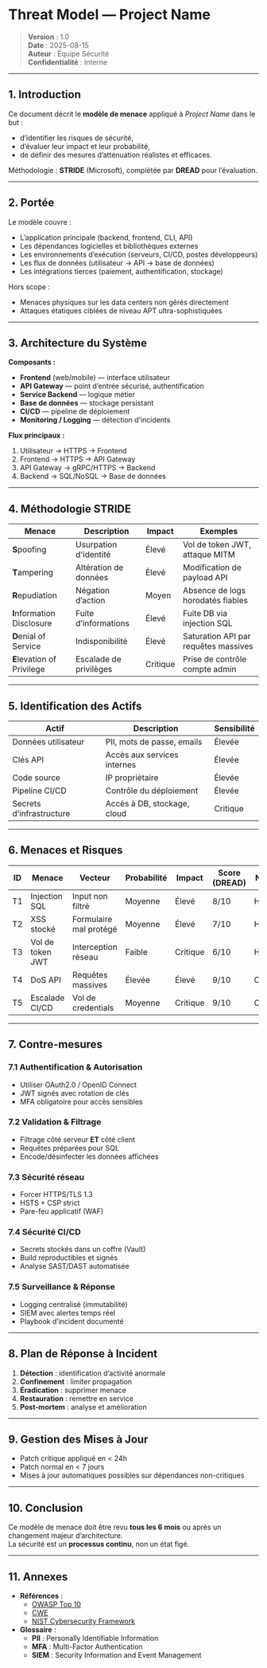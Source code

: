 # Threat Model — Project Name

> **Version** : 1.0  
> **Date** : 2025-08-15  
> **Auteur** : Équipe Sécurité  
> **Confidentialité** : Interne

---

## 1. Introduction

Ce document décrit le **modèle de menace** appliqué à _Project Name_ dans le but :
- d’identifier les risques de sécurité,
- d’évaluer leur impact et leur probabilité,
- de définir des mesures d’atténuation réalistes et efficaces.

Méthodologie : **STRIDE** (Microsoft), complétée par **DREAD** pour l’évaluation.

---

## 2. Portée

Le modèle couvre :
- L’application principale (backend, frontend, CLI, API)
- Les dépendances logicielles et bibliothèques externes
- Les environnements d’exécution (serveurs, CI/CD, postes développeurs)
- Les flux de données (utilisateur → API → base de données)
- Les intégrations tierces (paiement, authentification, stockage)

Hors scope :
- Menaces physiques sur les data centers non gérés directement
- Attaques étatiques ciblées de niveau APT ultra-sophistiquées

---

## 3. Architecture du Système

**Composants :**
- **Frontend** (web/mobile) — interface utilisateur
- **API Gateway** — point d’entrée sécurisé, authentification
- **Service Backend** — logique métier
- **Base de données** — stockage persistant
- **CI/CD** — pipeline de déploiement
- **Monitoring / Logging** — détection d’incidents

**Flux principaux :**
1. Utilisateur → HTTPS → Frontend
2. Frontend → HTTPS → API Gateway
3. API Gateway → gRPC/HTTPS → Backend
4. Backend → SQL/NoSQL → Base de données

---

## 4. Méthodologie STRIDE

| Menace | Description | Impact | Exemples |
|--------|-------------|--------|----------|
| **S**poofing | Usurpation d'identité | Élevé | Vol de token JWT, attaque MITM |
| **T**ampering | Altération de données | Élevé | Modification de payload API |
| **R**epudiation | Négation d’action | Moyen | Absence de logs horodatés fiables |
| **I**nformation Disclosure | Fuite d’informations | Élevé | Fuite DB via injection SQL |
| **D**enial of Service | Indisponibilité | Élevé | Saturation API par requêtes massives |
| **E**levation of Privilege | Escalade de privilèges | Critique | Prise de contrôle compte admin |

---

## 5. Identification des Actifs

| Actif | Description | Sensibilité |
|-------|-------------|-------------|
| Données utilisateur | PII, mots de passe, emails | Élevée |
| Clés API | Accès aux services internes | Élevée |
| Code source | IP propriétaire | Élevée |
| Pipeline CI/CD | Contrôle du déploiement | Élevée |
| Secrets d’infrastructure | Accès à DB, stockage, cloud | Critique |

---

## 6. Menaces et Risques

| ID | Menace | Vecteur | Probabilité | Impact | Score (DREAD) | Niveau |
|----|--------|---------|-------------|--------|---------------|--------|
| T1 | Injection SQL | Input non filtré | Moyenne | Élevé | 8/10 | Haut |
| T2 | XSS stocké | Formulaire mal protégé | Moyenne | Élevé | 7/10 | Haut |
| T3 | Vol de token JWT | Interception réseau | Faible | Critique | 6/10 | Haut |
| T4 | DoS API | Requêtes massives | Élevée | Élevé | 9/10 | Critique |
| T5 | Escalade CI/CD | Vol de credentials | Moyenne | Critique | 9/10 | Critique |

---

## 7. Contre-mesures

### 7.1 Authentification & Autorisation
- Utiliser OAuth2.0 / OpenID Connect
- JWT signés avec rotation de clés
- MFA obligatoire pour accès sensibles

### 7.2 Validation & Filtrage
- Filtrage côté serveur **ET** côté client
- Requêtes préparées pour SQL
- Encode/désinfecter les données affichées

### 7.3 Sécurité réseau
- Forcer HTTPS/TLS 1.3
- HSTS + CSP strict
- Pare-feu applicatif (WAF)

### 7.4 Sécurité CI/CD
- Secrets stockés dans un coffre (Vault)
- Build reproductibles et signés
- Analyse SAST/DAST automatisée

### 7.5 Surveillance & Réponse
- Logging centralisé (immutabilité)
- SIEM avec alertes temps réel
- Playbook d’incident documenté

---

## 8. Plan de Réponse à Incident

1. **Détection** : identification d’activité anormale
2. **Confinement** : limiter propagation
3. **Éradication** : supprimer menace
4. **Restauration** : remettre en service
5. **Post-mortem** : analyse et amélioration

---

## 9. Gestion des Mises à Jour

- Patch critique appliqué en < 24h
- Patch normal en < 7 jours
- Mises à jour automatiques possibles sur dépendances non-critiques

---

## 10. Conclusion

Ce modèle de menace doit être revu **tous les 6 mois** ou après un changement majeur d’architecture.  
La sécurité est un **processus continu**, non un état figé.

---

## 11. Annexes

- **Références** :
  - [OWASP Top 10](https://owasp.org/www-project-top-ten/)
  - [CWE](https://cwe.mitre.org/)
  - [NIST Cybersecurity Framework](https://www.nist.gov/cyberframework)
- **Glossaire** :
  - **PII** : Personally Identifiable Information
  - **MFA** : Multi-Factor Authentication
  - **SIEM** : Security Information and Event Management

